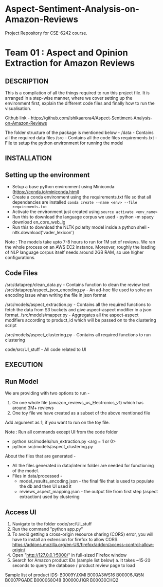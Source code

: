 # Aspect-Sentiment-Analysis-on-Amazon-Reviews

Project Repository for CSE-6242 course.


Team 01 : Aspect and Opinion Extraction for Amazon Reviews
===========================================================

DESCRIPTION
-------------
This is a compilation of all the things required to run this project file.
It is arranged in a step-wise manner, where we cover setting up the environment first,
explain the different code files and finally how to run the visualisation.

Github link - https://github.com/ishikaarora4/Aspect-Sentiment-Analysis-on-Amazon-Reviews

The folder structure of the package is mentioned below -
/data - Contains all the required data files
/src - Contains all the code files
requirements.txt - File to setup the python environment for running the model


INSTALLATION
--------------------------

Setting up the environment
--------------------------
* Setup a base python environment using Miniconda (https://conda.io/miniconda.html)
* Create a conda environment using the requirements.txt file so that all dependancies are installed
`conda create --name <env> --file requirements.txt`
* Activate the environment just created using `source activate <env_name>`
* Run this to download the language corpus we used - python -m spacy download en_core_web_lg
* Run this to download the NLTK polarity model inside a python shell - nltk.download('vader_lexicon')


Note : The models take upto 7-8 hours to run for 1M set of reviews. We ran the whole process on
an AWS EC2 instance. Moreover, roughly the loading of NLP language corpus itself needs around
2GB RAM, so use higher configurations.


Code Files
----------

/src/dataprep/clean_data.py - Contains function to clean the review text
/src/dataprep/aspect_json_encoding.py - An ad-hoc file used to solve an encoding issue when writing the file in json format

/src/models/aspect_extraction.py - Contains all the required functions to fetch the data from S3 buckets and give aspect-aspect modifier in a json format.
/src/models/mapper.py - Aggregates all the aspect-aspect modifiers according to product_id which will be passed on to the clustering script

/src/models/aspect_clustering.py - Contains all required functions to run clustering

code/src/UI_stuff - All code related to UI


EXECUTION
----------

Run Model
----------
We are providing with two options to run -
1. On one whole file (amazon_reviews_us_Electronics_v1) which has around 3M+ reviews
2. One toy file we have created as a subset of the above mentioned file

Add argument as 1, if you want to run on the toy file.

Note : Run all commands except UI from the code folder

* python src/models/run_extraction.py <arg = 1 or 0>
* python src/models/aspect_clustering.py

About the files that are generated -
* All the files generated in data/interim folder are needed for functioning of the model.
* Files in data/processed -
  * model_results_encoding.json - the final file that is used to populate the db and then UI used it
  * reviews_aspect_mapping.json - the output file from first step (aspect extraction) used by clustering

Access UI
------------
1. Navigate to the folder code/src/UI_stuff
2. Run the command "python app.py"
3. To avoid getting a cross-origin resource sharing (CORS) error, you will have to install an extension for firefox to allow CORS. https://addons.mozilla.org/en-US/firefox/addon/access-control-allow-origin/
4. Open "http://127.0.0.1:5000/" in full-sized Firefox window
5. Search for Amazon product IDs (sample list below)
    a. It takes ~15-20 seconds to query the database / product review page to load

Sample list of product IDS:
B0009YJXMI
B000A3WS16
B00006JQ5N
B0007PGADE
B000068O48
B00000J1QR
B00030CHQ2

